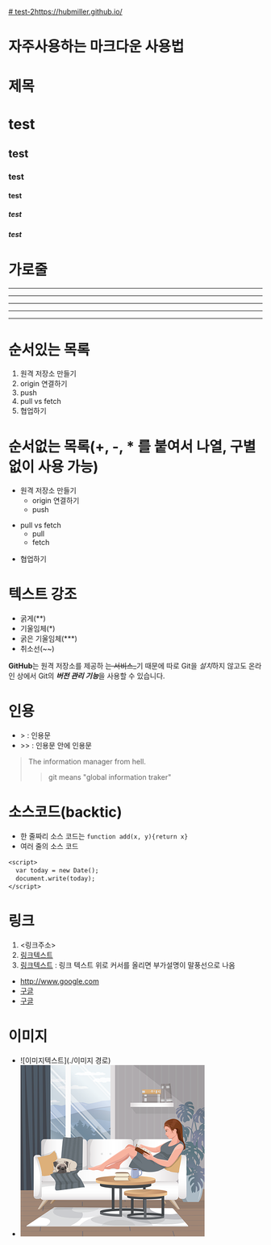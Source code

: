 [# test-2](https://hubmiller.github.io/)https://hubmiller.github.io/

# 자주사용하는 마크다운 사용법

# 제목
# test
## test
### test
#### test
##### test
##### test

# 가로줄
---
-----
***
******
* * *

# 순서있는 목록
1. 원격 저장소 만들기
2. origin 연결하기
3. push
4. pull vs fetch
5. 협업하기

# 순서없는 목록(+, -, * 를 붙여서 나열, 구별없이 사용 가능)
- 원격 저장소 만들기
  - origin 연결하기
  - push
+ pull vs fetch
  * pull
  * fetch
- 협업하기

# 텍스트 강조
- 굵게(**)
- 기울임체(*)
- 굵은 기울임체(***)
- 취소선(~~)

**GitHub**는 원격 저장소를 제공하 ~~는 서비스_~~기 때문에
따로 Git을 *설치*하지 않고도
온라인 상에서 Git의 ***버전 관리 기능***을 사용할 수 있습니다.


# 인용
- &gt; : 인용문
- &gt;&gt; : 인용문 안에 인용문

> The information manager from hell.
>> git means "global information traker"


# 소스코드(backtic)
- 한 줄짜리 소스 코드는 `function add(x, y){return x}`
- 여러 줄의 소스 코드
```
<script>
  var today = new Date();
  document.write(today);
</script>
```

# 링크
1. <링크주소>
2. [링크텍스트](링크주소)
3. [링크텍스트](링크주소, "부가 설명") : 링크 텍스트 위로 커서를 올리면 부가설명이 말풍선으로 나옴

- <http://www.google.com>
- [구글](http://www.google.com)
- [구글](http://www.google.com, "검색 사이트")

# 이미지
- ![이미지텍스트](./이미지 경로)
- ![pixabay](./images/pixabay.jpg)
